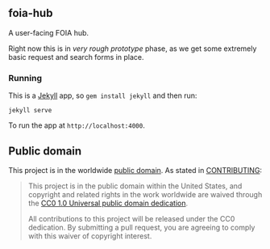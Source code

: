 ## foia-hub

A user-facing FOIA hub.

Right now this is in *very rough prototype* phase, as we get some extremely basic request and search forms in place.

### Running

This is a [Jekyll](http://jekyllrb.com/) app, so `gem install jekyll` and then run:

```
jekyll serve
```

To run the app at `http://localhost:4000`.

## Public domain

This project is in the worldwide [public domain](LICENSE.md). As stated in [CONTRIBUTING](CONTRIBUTING.md):

> This project is in the public domain within the United States, and copyright and related rights in the work worldwide are waived through the [CC0 1.0 Universal public domain dedication](https://creativecommons.org/publicdomain/zero/1.0/).
>
> All contributions to this project will be released under the CC0 dedication. By submitting a pull request, you are agreeing to comply with this waiver of copyright interest.
